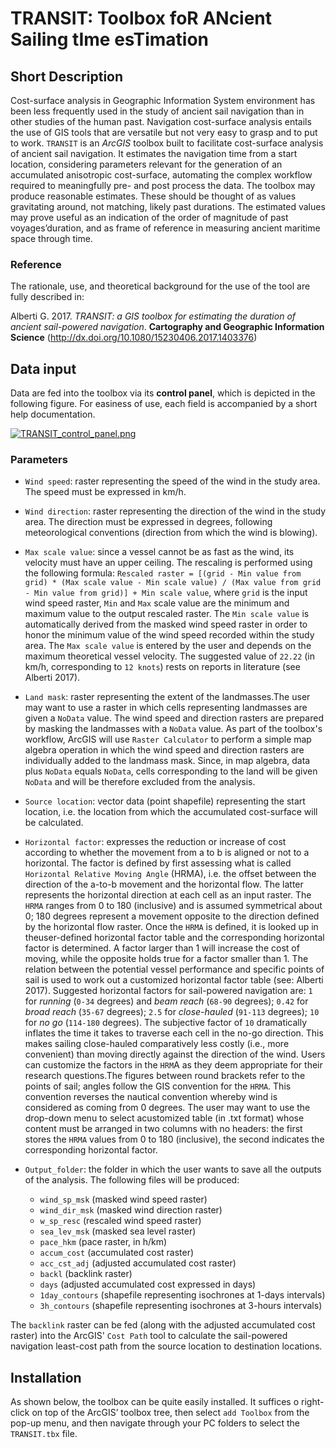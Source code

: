 # TRANSIT: Toolbox foR ANcient Sailing tIme esTimation

## Short Description
Cost-surface analysis in Geographic Information System environment has been less frequently used in the study of ancient sail navigation than in other studies of the human past. Navigation cost-surface analysis entails the use of GIS tools that are versatile but not very easy to grasp and to put to work. `TRANSIT` is an *ArcGIS* toolbox built to facilitate cost-surface analysis of ancient sail navigation. It estimates the navigation time from a start location, considering parameters relevant for the generation of an accumulated anisotropic cost-surface, automating the complex workflow required to meaningfully pre- and post process the data. The toolbox may produce reasonable estimates. These should be thought of as values gravitating around, not matching, likely past durations. The estimated values may prove useful as an indication of the order of magnitude of past voyages’duration, and as frame of reference in measuring ancient maritime space through time.


### Reference
The rationale, use, and theoretical background for the use of the tool are fully described in:

Alberti G. 2017. *TRANSIT: a GIS toolbox for estimating the duration of ancient sail-powered navigation*. **Cartography and Geographic Information Science** (http://dx.doi.org/10.1080/15230406.2017.1403376)


## Data input
Data are fed into the toolbox via its **control panel**, which is depicted in the following figure. For easiness of use, each field is accompanied by a short help documentation.

[![TRANSIT_control_panel.png](https://s18.postimg.org/5qbqm96p5/TRANSIT_control_panel.png)](https://postimg.org/image/jwrhhhhk5/)

### Parameters
* `Wind speed`: raster representing the speed of the wind in the study area. The speed must be expressed in km/h.

* `Wind direction`: raster representing the direction of the wind in the study area. The direction must be expressed in degrees, following meteorological conventions (direction from which the wind is blowing).

* `Max scale value`: since a vessel cannot be as fast as the wind, its velocity must have an upper ceiling. The rescaling is performed using the following formula:
`Rescaled raster = [(grid - Min value from grid) * (Max scale value - Min scale value) / (Max value from grid - Min value from grid)] + Min scale value`,
where `grid` is the input wind speed raster, `Min` and `Max` scale value are the minimum and maximum value to the output rescaled raster. The `Min scale value` is automatically derived from the masked wind speed raster in order to honor the minimum value of the wind speed recorded within the study area. The `Max scale value` is entered by the user and depends on the maximum theoretical vessel velocity. The suggested value of `22.22` (in km/h, corresponding to `12 knots`) rests on reports in literature (see Alberti 2017).

* `Land mask`: raster representing the extent of the landmasses.The user may want to use a raster in which cells representing landmasses are given a `NoData` value. The wind speed and direction rasters are prepared by masking the landmasses with a `NoData` value. As part of the toolbox's workflow, ArcGIS will use `Raster Calculator` to perform a simple map algebra operation in which the wind speed and direction rasters are individually added to the landmass mask. Since, in map algebra, data plus `NoData` equals `NoData`, cells corresponding to the land will be given `NoData` and will be therefore excluded from the analysis.

* `Source location`: vector data (point shapefile) representing the start location, i.e. the location from which the accumulated cost-surface will be calculated.

* `Horizontal factor`: expresses the reduction or increase of cost according to whether the movement from a to b is aligned or not to a horizontal. The factor is defined by first assessing what is called `Horizontal Relative Moving Angle` (HRMA), i.e. the offset between the direction of the a-to-b movement and the horizontal flow. The latter represents the horizontal direction at each cell as an input raster. The `HRMA` ranges from 0 to 180 (inclusive) and is assumed symmetrical about 0; 180 degrees represent a movement opposite to the direction defined by the horizontal flow raster. Once the `HRMA` is defined, it is looked up in theuser-defined horizontal factor table and the corresponding horizontal factor is determined. A factor larger than 1 will increase the cost of moving, while the opposite holds true for a factor smaller than 1. The relation between the potential vessel performance and specific points of sail is used to work out a customized horizontal factor table (see: Alberti 2017).
Suggested horizontal factors for sail-powered navigation are: `1` for *running* (`0-34` degrees) and *beam reach* (`68-90` degrees); `0.42` for *broad reach* (`35-67` degrees); `2.5` for *close-hauled* (`91-113` degrees); `10` for *no go* (`114-180` degrees). The subjective factor of `10` dramatically inflates the time it takes to traverse each cell in the no-go direction. This makes sailing close-hauled comparatively less costly (i.e., more convenient) than moving directly against the direction of the wind. Users can customize the factors in the `HRM`A as they deem appropriate for their research questions.The figures between round brackets refer to the points of sail; angles follow the GIS convention for the `HRMA`. This convention reverses the nautical convention whereby wind is considered as coming from 0 degrees.
The user may want to use the drop-down menu to select acustomized table (in .txt format) whose content must be arranged in two columns with no headers: the first stores the `HRMA` values from 0 to 180 (inclusive), the second indicates the corresponding horizontal factor.

* `Output_folder`: the folder in which the user wants to save all the outputs of the analysis. The following files will be produced:
   + `wind_sp_msk` (masked wind speed raster)
   + `wind_dir_msk` (masked wind direction raster)
   + `w_sp_resc` (rescaled wind speed raster)
   + `sea_lev_msk` (masked sea level raster)
   + `pace_hkm` (pace raster, in h/km)
   + `accum_cost` (accumulated cost raster)
   + `acc_cst_adj` (adjusted accumulated cost raster)
   + `backl` (backlink raster)
   + `days` (adjusted accumulated cost expressed in days)
   + `1day_contours` (shapefile representing isochrones at 1-days intervals)
   + `3h_contours` (shapefile representing isochrones at 3-hours intervals)

The `backlink` raster can be fed (along with the adjusted accumulated cost raster) into the ArcGIS' `Cost Path` tool to calculate the sail-powered navigation least-cost path from the source location to destination locations.


## Installation
As shown below, the toolbox can be quite easily installed. It suffices o right-click on top of the ArcGIS’ toolbox tree, then select `add Toolbox` from the pop-up menu, and then navigate through your PC folders to select the `TRANSIT.tbx` file.

